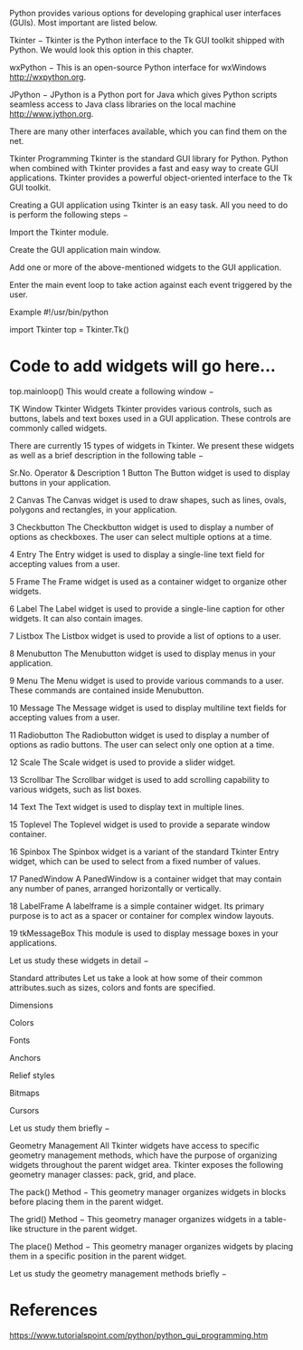 Python provides various options for developing graphical user interfaces (GUIs). Most important are listed below.

Tkinter − Tkinter is the Python interface to the Tk GUI toolkit shipped with Python. We would look this option in this chapter.

wxPython − This is an open-source Python interface for wxWindows http://wxpython.org.

JPython − JPython is a Python port for Java which gives Python scripts seamless access to Java class libraries on the local machine http://www.jython.org.

There are many other interfaces available, which you can find them on the net.

Tkinter Programming
Tkinter is the standard GUI library for Python. Python when combined with Tkinter provides a fast and easy way to create GUI applications. Tkinter provides a powerful object-oriented interface to the Tk GUI toolkit.

Creating a GUI application using Tkinter is an easy task. All you need to do is perform the following steps −

Import the Tkinter module.

Create the GUI application main window.

Add one or more of the above-mentioned widgets to the GUI application.

Enter the main event loop to take action against each event triggered by the user.

Example
#!/usr/bin/python

import Tkinter
top = Tkinter.Tk()
# Code to add widgets will go here...
top.mainloop()
This would create a following window −

TK Window
Tkinter Widgets
Tkinter provides various controls, such as buttons, labels and text boxes used in a GUI application. These controls are commonly called widgets.

There are currently 15 types of widgets in Tkinter. We present these widgets as well as a brief description in the following table −

Sr.No.	Operator & Description
1	Button
The Button widget is used to display buttons in your application.

2	Canvas
The Canvas widget is used to draw shapes, such as lines, ovals, polygons and rectangles, in your application.

3	Checkbutton
The Checkbutton widget is used to display a number of options as checkboxes. The user can select multiple options at a time.

4	Entry
The Entry widget is used to display a single-line text field for accepting values from a user.

5	Frame
The Frame widget is used as a container widget to organize other widgets.

6	Label
The Label widget is used to provide a single-line caption for other widgets. It can also contain images.

7	Listbox
The Listbox widget is used to provide a list of options to a user.

8	Menubutton
The Menubutton widget is used to display menus in your application.

9	Menu
The Menu widget is used to provide various commands to a user. These commands are contained inside Menubutton.

10	Message
The Message widget is used to display multiline text fields for accepting values from a user.

11	Radiobutton
The Radiobutton widget is used to display a number of options as radio buttons. The user can select only one option at a time.

12	Scale
The Scale widget is used to provide a slider widget.

13	Scrollbar
The Scrollbar widget is used to add scrolling capability to various widgets, such as list boxes.

14	Text
The Text widget is used to display text in multiple lines.

15	Toplevel
The Toplevel widget is used to provide a separate window container.

16	Spinbox
The Spinbox widget is a variant of the standard Tkinter Entry widget, which can be used to select from a fixed number of values.

17	PanedWindow
A PanedWindow is a container widget that may contain any number of panes, arranged horizontally or vertically.

18	LabelFrame
A labelframe is a simple container widget. Its primary purpose is to act as a spacer or container for complex window layouts.

19	tkMessageBox
This module is used to display message boxes in your applications.

Let us study these widgets in detail −

Standard attributes
Let us take a look at how some of their common attributes.such as sizes, colors and fonts are specified.

Dimensions

Colors

Fonts

Anchors

Relief styles

Bitmaps

Cursors

Let us study them briefly −

Geometry Management
All Tkinter widgets have access to specific geometry management methods, which have the purpose of organizing widgets throughout the parent widget area. Tkinter exposes the following geometry manager classes: pack, grid, and place.

The pack() Method − This geometry manager organizes widgets in blocks before placing them in the parent widget.

The grid() Method − This geometry manager organizes widgets in a table-like structure in the parent widget.

The place() Method − This geometry manager organizes widgets by placing them in a specific position in the parent widget.

Let us study the geometry management methods briefly −

# References
https://www.tutorialspoint.com/python/python_gui_programming.htm
